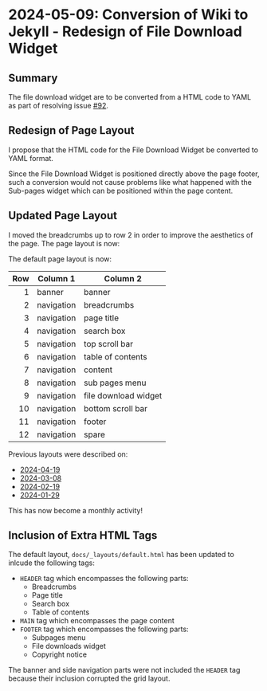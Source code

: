 # 2024-05-09: Conversion of Wiki to Jekyll - Redesign of File Download Widget

## Summary

The file download widget are to be converted from a HTML code to YAML as part of resolving issue [#92](https://github.com/dfhawthorne/dfhawthorne.github.io/issues/92).

## Redesign of Page Layout

I propose that the HTML code for the File Download Widget be converted to YAML format.

Since the File Download Widget is positioned directly above the page footer, such a conversion would not cause problems like what happened with the Sub-pages widget which can be positioned within the page content.

## Updated Page Layout

I moved the breadcrumbs up to row 2 in order to improve the aesthetics of the page. The page layout is now:

The default page layout is now:

| Row | Column 1 | Column 2 |
| ---: | --- | --- |
| 1 | banner | banner |
| 2 | navigation | breadcrumbs |
| 3 | navigation | page title |
| 4 | navigation | search box |
| 5 | navigation | top scroll bar |
| 6 | navigation | table of contents |
| 7 | navigation | content |
| 8 | navigation | sub pages menu |
| 9 | navigation | file download widget |
| 10 | navigation | bottom scroll bar |
| 11 | navigation | footer |
| 12 | navigation | spare |

Previous layouts were described on:

* [2024-04-19](2024_04_19.md#updated-page-layout)
* [2024-03-08](2024_03_08.md#updated-page-layout)
* [2024-02-19](2024_02_19.md#redesign-of-web-page-layout)
* [2024-01-29](2024_01_29.md#enhancements-to-home-page-layout)

This has now become a monthly activity!

## Inclusion of Extra HTML Tags

The default layout, `docs/_layouts/default.html` has been updated to inlcude the following tags:

* `HEADER` tag which encompasses the following parts:
  * Breadcrumbs
  * Page title
  * Search box
  * Table of contents
* `MAIN` tag which encompasses the page content
* `FOOTER` tag which encompasses the following parts:
  * Subpages menu
  * File downloads widget
  * Copyright notice

The banner and side navigation parts were not included the `HEADER` tag because their inclusion corrupted the grid layout.

